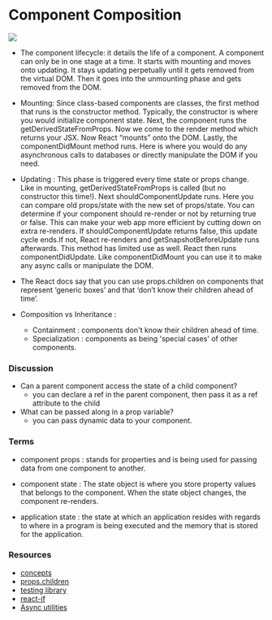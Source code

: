 # Component Composition

![](https://i.pinimg.com/originals/6a/28/34/6a28340a376c71d91b1193b2d1a80bdb.jpg)

- The component lifecycle: it details the life of a component. A component can only be in one stage at a time. It starts with mounting and moves onto updating. It stays updating perpetually until it gets removed from the virtual DOM. Then it goes into the unmounting phase and gets removed from the DOM.

- Mounting: Since class-based components are classes, the first method that runs is the constructor method. Typically, the constructor is where you would initialize component state.
Next, the component runs the getDerivedStateFromProps. Now we come to the render method which returns your JSX. Now React “mounts” onto the DOM. Lastly, the componentDidMount method runs. Here is where you would do any asynchronous calls to databases or directly manipulate the DOM if you need.

- Updating : This phase is triggered every time state or props change. Like in mounting, getDerivedStateFromProps is called (but no constructor this time!). Next shouldComponentUpdate runs. Here you can compare old props/state with the new set of props/state. You can determine if your component should re-render or not by returning true or false. This can make your web app more efficient by cutting down on extra re-renders. If shouldComponentUpdate returns false, this update cycle ends.If not, React re-renders and getSnapshotBeforeUpdate runs afterwards. This method has limited use as well. React then runs componentDidUpdate. Like componentDidMount you can use it to make any async calls or manipulate the DOM.

- The React docs say that you can use props.children on components that represent ‘generic boxes’ and that ‘don’t know their children ahead of time’.

- Composition vs Inheritance : 
    - Containment : components don't know their children ahead of time.
    - Specialization : components as being 'special cases' of other components.

### Discussion

- Can a parent component access the state of a child component?
    - you can declare a ref in the parent component, then pass it as a ref attribute to the child
- What can be passed along in a prop variable?
    - you can pass dynamic data to your component.

### Terms
- component props : stands for properties and is being used for passing data from one component to another.

- component state : The state object is where you store property values that belongs to the component. When the state object changes, the component re-renders.

- application state : the state at which an application resides with regards to where in a program is being executed and the memory that is stored for the application.

### Resources

- [concepts](https://www.freecodecamp.org/news/these-are-the-concepts-you-should-know-in-react-js-after-you-learn-the-basics-ee1d2f4b8030/)
- [props.children](https://codeburst.io/a-quick-intro-to-reacts-props-children-cb3d2fce4891)
- [testing library](https://testing-library.com/docs/react-testing-library/example-intro)
- [react-if](https://www.npmjs.com/package/react-if)
- [Async utilities](https://testing-library.com/docs/dom-testing-library/api-async)
